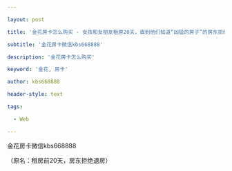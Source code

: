 ---
layout: post
title: '金花房卡怎么购买 - 女孩和女朋友租房20天，直到他们知道“凶猛的房子”的房东拒绝退还租金。'
subtitle: '金花房卡微信kbs668888'
description: '金花房卡怎么购买'
keyword: '金花, 房卡'
author: kbs668888
header-style: text
tags:
  - Web
---
金花房卡微信kbs668888

（原名：租房前20天，房东拒绝退房）

